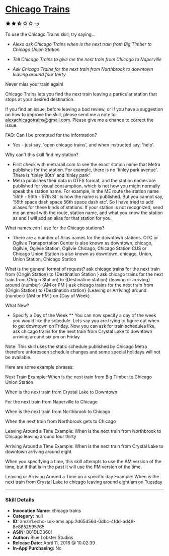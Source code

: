 # [Chicago Trains](http://alexa.amazon.com/#skills/amzn1.echo-sdk-ams.app.2d65d56d-0dbc-4fdd-ad48-8c8652595765)
![2.6 stars](../../images/ic_star_black_18dp_1x.png)![2.6 stars](../../images/ic_star_black_18dp_1x.png)![2.6 stars](../../images/ic_star_half_black_18dp_1x.png)![2.6 stars](../../images/ic_star_border_black_18dp_1x.png)![2.6 stars](../../images/ic_star_border_black_18dp_1x.png) 12

To use the Chicago Trains skill, try saying...

* *Alexa ask Chicago Trains when is the next train from Big Timber to Chicago Union Station*

* *Tell Chicago Trains to give me the next train from Chicago to Naperville*

* *Ask Chicago Trains for the next train from Northbrook to downtown leaving around four thirty*

Never miss your train again!

Chicago Trains lets you find the next train leaving a particular station that stops at your desired destination.

If you find an issue, before leaving a bad review, or if you have a suggestion on how to improve the skill, please send me a note to alexachicagotrains@gmail.com.  Please give me a chance to correct the issue.

FAQ:
Can I be prompted for the information?
* Yes - just say, 'open chicago trains', and when instructed say, 'help'.  

Why can't this skill find my station?
* First check with metrarail.com to see the exact station name that Metra publishes for the station.  For example, there is no 'tinley park avenue'.  There is 'tinley 80th' and 'tinley park'
* Metra publishes their data in GTFS format, and the station names are published for visual consumption, which is not how you might normally speak the station name.  For example, in the ME route the station name '55th - 56th - 57th St.' is how the name is published.  But you cannot say, '55th space dash space 56th space dash  etc'.  So I have tried to add aliases for these kinds of stations.  If your station is not recognized, send me an email with the route, station name, and what you know the station as and I will add an alias for that station for you.

What names can I use for the Chicago stations?
* There are a number of Alias names for the downtown stations.
OTC or Ogilvie Transportation Center is also known as downtown, chicago, Ogilvie, Ogilvie Station, Ogilvie Chicago, Chicago Station
CUS or Chicago Union Station is also known as downtown, chicago, Union, Union Station, Chicago Station

What is the general format of request?
ask chicago trains for the next train from {Origin Station} to {Destination Station }
ask chicago trains for the next train from {Origin Station} to {Destination station} {leaving or arriving} around {number} {AM or PM }
ask chicago trains for the next train from {Origin Station} to {Destination station} {Leaving or Arriving} around {number} {AM or PM } on {Day of Week}

What New?
* Specify a Day of the Week
** You can now specify a day of the week you would like the schedule.  Lets say you are trying to figure out when to get downtown on Friday.  Now you can ask for train schedules like, ask chicago trains for the next train from Crystal Lake to downtown arriving around six pm on Friday

Note:
This skill uses the static schedule published by Chicago Metra therefore unforeseen schedule changes and some special holidays will not be available.

Here are some example phrases:

Next Train Example:
When is the next train from Big Timber to Chicago Union Station

When is the next train from Crystal Lake to Downtown

For the next train from Naperville to Chicago

When is the next train from Northbrook to Chicago

When the next train from Northbrook gets to Chicago

Leaving Around a Time Example:
When is the next train from Northbrook to Chicago leaving around four thirty

Arriving Around a Time Example: 
When is the next train from Crystal Lake to downtown arriving around eight

When you specifying a time, this skill attempts to use the AM version of the time, but if that is in the past it will use the PM version of the time.

Leaving or Arriving Around a Time on a specific day Example:
When is the next train from Crystal Lake to chicago leaving around eight am on Tuesday

***

### Skill Details

* **Invocation Name:** chicago trains
* **Category:** null
* **ID:** amzn1.echo-sdk-ams.app.2d65d56d-0dbc-4fdd-ad48-8c8652595765
* **ASIN:** B01DLD360I
* **Author:** Blue Lobster Studios
* **Release Date:** April 11, 2016 @ 10:02:39
* **In-App Purchasing:** No
